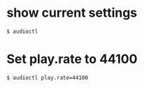 # show current settings
```shell
$ audioctl
```

# Set play.rate to 44100
```shell
$ audioctl play.rate=44100
```

